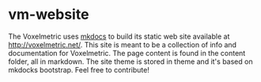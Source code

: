 # vm-website

The Voxelmetric uses [mkdocs](http://www.mkdocs.org/) to build its static web site available at http://voxelmetric.net/. This site is meant to be a collection of info and documentation for Voxelmetric. The page content is found in the content folder, all in markdown. The site theme is stored in theme and it's based on mkdocks bootstrap. Feel free to contribute!
